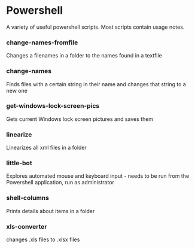 # Powershell    
A variety of useful powershell scripts. Most scripts contain usage notes.

### change-names-fromfile
Changes a filenames in a folder to the names found in a textfile

### change-names
Finds files with a certain string in their name and changes that string to a new one

### get-windows-lock-screen-pics
Gets current Windows lock screen pictures and saves them

### linearize
Linearizes all xml files in a folder

### little-bot
Explores automated mouse and keyboard input - needs to be run from the Powershell application, run as administrator

### shell-columns
Prints details about items in a folder

### xls-converter
changes .xls files to .xlsx files 